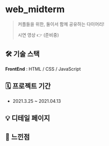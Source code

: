 # web_midterm

> 커플들을 위한, 둘이서 함께 공유하는 다이어리!
>
> 시연 영상 👉 (준비중)

## 🛠 기술 스택 

**FrontEnd**  : HTML / CSS / JavaScript

##  🗓 프로젝트 기간 

- 2021.3.25 ~ 2021.04.13

## 💡 디테일 페이지
  

## 🙂 느낀점 
